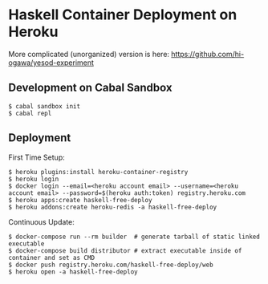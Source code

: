 # Haskell Container Deployment on Heroku

More complicated (unorganized) version is here: https://github.com/hi-ogawa/yesod-experiment

## Development on Cabal Sandbox

```
$ cabal sandbox init
$ cabal repl
```

## Deployment

First Time Setup:

```
$ heroku plugins:install heroku-container-registry
$ heroku login
$ docker login --email=<heroku account email> --username=<heroku account email> --password=$(heroku auth:token) registry.heroku.com
$ heroku apps:create haskell-free-deploy
$ heroku addons:create heroku-redis -a haskell-free-deploy
```

Continuous Update:

```
$ docker-compose run --rm builder  # generate tarball of static linked executable
$ docker-compose build distributor # extract executable inside of container and set as CMD
$ docker push registry.heroku.com/haskell-free-deploy/web
$ heroku open -a haskell-free-deploy
```
